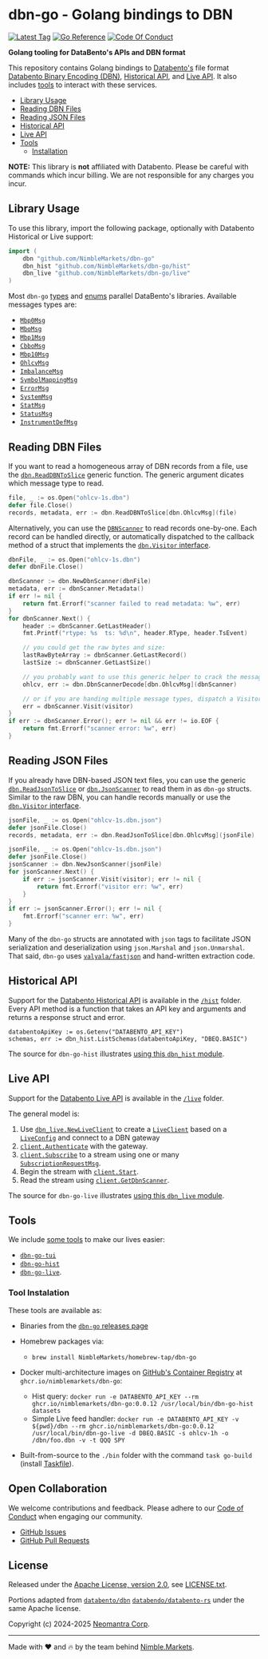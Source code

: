 # dbn-go - Golang bindings to DBN

<p>
    <a href="https://github.com/NimbleMarkets/dbn-go/tags"><img src="https://img.shields.io/github/tag/NimbleMarkets/dbn-go.svg" alt="Latest Tag"></a>
    <a href="https://pkg.go.dev/github.com/NimbleMarkets/dbn-go"><img src="https://pkg.go.dev/badge/github.com/NimbleMarkets/dbn-go.svg" alt="Go Reference"></a>
    <a href="https://github.com/NimbleMarkets/dbn-go/blob/main/CODE_OF_CONDUCT.md"><img src="https://img.shields.io/badge/Contributor%20Covenant-2.1-4baaaa.svg"  alt="Code Of Conduct"></a>
</p>

**Golang tooling for DataBento's APIs and DBN format**

This repository contains Golang bindings to [Databento's](https://databento.com) file format [Databento Binary Encoding (DBN)](https://databento.com/docs/knowledge-base/new-users/dbn-encoding), [Historical API](#historical-api), and [Live API](#live-api).  It also includes [tools](./cmd/README.md) to interact with these services.

 * [Library Usage](#library-usage)
 * [Reading DBN Files](#reading-dbn-files)
 * [Reading JSON Files](#reading-json-files)
 * [Historical API](#historical-api)
 * [Live API](#live-api)
 * [Tools](#tools)
   * [Installation](#tools-installation)

**NOTE:** This library is **not** affiliated with Databento.  Please be careful with commands which incur billing.  We are not responsible for any charges you incur.


## Library Usage

To use this library, import the following package, optionally with Databento Historical or Live support:

```go
import (
    dbn "github.com/NimbleMarkets/dbn-go"
    dbn_hist "github.com/NimbleMarkets/dbn-go/hist"
    dbn_live "github.com/NimbleMarkets/dbn-go/live"
)
```

Most `dbn-go` [types](./structs.go) and [enums](./consts.go) parallel DataBento's libraries.  Available messages types are:

  * [`Mbp0Msg`](https://pkg.go.dev/github.com/NimbleMarkets/dbn-go#Mbp0Msg)
  * [`MboMsg`](https://pkg.go.dev/github.com/NimbleMarkets/dbn-go#MboMsg)
  * [`Mbp1Msg`](https://pkg.go.dev/github.com/NimbleMarkets/dbn-go#Mbp1Msg)
  * [`CbboMsg`](https://pkg.go.dev/github.com/NimbleMarkets/dbn-go#CbboMsg)
  * [`Mbp10Msg`](https://pkg.go.dev/github.com/NimbleMarkets/dbn-go#Mbp10Msg)
  * [`OhlcvMsg`](https://pkg.go.dev/github.com/NimbleMarkets/dbn-go#OhlcvMsg)
  * [`ImbalanceMsg`](https://pkg.go.dev/github.com/NimbleMarkets/dbn-go#ImbalanceMsg)
  * [`SymbolMappingMsg`](https://pkg.go.dev/github.com/NimbleMarkets/dbn-go#SymbolMappingMsg)
  * [`ErrorMsg`](https://pkg.go.dev/github.com/NimbleMarkets/dbn-go#ErrorMsg)
  * [`SystemMsg`](https://pkg.go.dev/github.com/NimbleMarkets/dbn-go#SystemMsg)
  * [`StatMsg`](https://pkg.go.dev/github.com/NimbleMarkets/dbn-go#StatMsg)
  * [`StatusMsg`](https://pkg.go.dev/github.com/NimbleMarkets/dbn-go#StatusMsg)
  * [`InstrumentDefMsg`](https://pkg.go.dev/github.com/NimbleMarkets/dbn-go#InstrumentDefMsg)


## Reading DBN Files

If you want to read a homogeneous array of DBN records from a file, use the [`dbn.ReadDBNToSlice`](https://pkg.go.dev/github.com/NimbleMarkets/dbn-go#ReadDBNToSlice) generic function. The generic argument dicates which message type to read.

```go
file, _ := os.Open("ohlcv-1s.dbn")
defer file.Close()
records, metadata, err := dbn.ReadDBNToSlice[dbn.OhlcvMsg](file)
```

Alternatively, you can use the [`DBNScanner`](https://pkg.go.dev/github.com/NimbleMarkets/dbn-go#DbnScanner) to read records one-by-one.  Each record can be handled directly, or automatically dispatched to the callback method of a struct that implements the [`dbn.Visitor` interface](https://pkg.go.dev/github.com/NimbleMarkets/dbn-go#Visitor).

```go
dbnFile, _ := os.Open("ohlcv-1s.dbn")
defer dbnFile.Close()

dbnScanner := dbn.NewDbnScanner(dbnFile)
metadata, err := dbnScanner.Metadata()
if err != nil {
	return fmt.Errorf("scanner failed to read metadata: %w", err)
}
for dbnScanner.Next() {
    header := dbnScanner.GetLastHeader()
    fmt.Printf("rtype: %s  ts: %d\n", header.RType, header.TsEvent)

    // you could get the raw bytes and size:
    lastRawByteArray := dbnScanner.GetLastRecord()
    lastSize := dbnScanner.GetLastSize()

    // you probably want to use this generic helper to crack the message:
    ohlcv, err := dbn.DbnScannerDecode[dbn.OhlcvMsg](dbnScanner)

    // or if you are handing multiple message types, dispatch a Visitor:
    err = dbnScanner.Visit(visitor)
}
if err := dbnScanner.Error(); err != nil && err != io.EOF {
    return fmt.Errorf("scanner error: %w", err)
}
```


## Reading JSON Files

If you already have DBN-based JSON text files, you can use the generic [`dbn.ReadJsonToSlice`](https://pkg.go.dev/github.com/NimbleMarkets/dbn-go#ReadJsonToSlice) or [`dbn.JsonScanner`](https://pkg.go.dev/github.com/NimbleMarkets/dbn-go#JsonScanner) to read them in as `dbn-go` structs.  Similar to the raw DBN, you can handle records manually or use the [`dbn.Visitor` interface](https://pkg.go.dev/github.com/NimbleMarkets/dbn-go#Visitor).

```go
jsonFile, _ := os.Open("ohlcv-1s.dbn.json")
defer jsonFile.Close()
records, metadata, err := dbn.ReadJsonToSlice[dbn.OhlcvMsg](jsonFile)
```

```go
jsonFile, _ := os.Open("ohlcv-1s.dbn.json")
defer jsonFile.Close()
jsonScanner := dbn.NewJsonScanner(jsonFile)
for jsonScanner.Next() {
    if err := jsonScanner.Visit(visitor); err != nil {
        return fmt.Errorf("visitor err: %w", err)
    }
}
if err := jsonScanner.Error(); err != nil {
    fmt.Errorf("scanner err: %w", err)
}
```

Many of the `dbn-go` structs are annotated with `json` tags to facilitate JSON serialization and deserialization using `json.Marshal` and `json.Unmarshal`.  That said, `dbn-go` uses [`valyala/fastjson`](https://github.com/valyala/fastjson) and hand-written extraction code.


## Historical API

Support for the [Databento Historical API](https://databento.com/docs/api-reference-historical) is available in the [`/hist`](https://pkg.go.dev/github.com/NimbleMarkets/dbn-go/hist) folder.  Every API method is a function that takes an API key and arguments and returns a response struct and error.

```
databentoApiKey := os.Getenv("DATABENTO_API_KEY")
schemas, err := dbn_hist.ListSchemas(databentoApiKey, "DBEQ.BASIC")
```

The source for `dbn-go-hist` illustrates [using this `dbn_hist` module](https://github.com/NimbleMarkets/dbn-go/blob/main/cmd/dbn-go-hist/main.go#L104).


## Live API

Support for the [Databento Live API](https://databento.com/docs/api-reference-live) is available in the [`/live`](https://pkg.go.dev/github.com/NimbleMarkets/dbn-go/live) folder.

The general model is:

  1. Use [`dbn_live.NewLiveClient`](https://pkg.go.dev/github.com/NimbleMarkets/dbn-go/live#NewLiveClient) to create a [`LiveClient`](https://pkg.go.dev/github.com/NimbleMarkets/dbn-go/live#LiveClient) based on a [`LiveConfig`](https://pkg.go.dev/github.com/NimbleMarkets/dbn-go/live#LiveConfig) and connect to a DBN gateway
  2. [`client.Authenticate`](https://pkg.go.dev/github.com/NimbleMarkets/dbn-go/live#LiveClient.Authenticate) with the gateway.
  3. [`client.Subscribe`](https://pkg.go.dev/github.com/NimbleMarkets/dbn-go/live#LiveClient.Subscribe) to a stream using one or many [`SubscriptionRequestMsg`](https://pkg.go.dev/github.com/NimbleMarkets/dbn-go/live#SubscriptionRequestMsg).
  4. Begin the stream with [`client.Start`](https://pkg.go.dev/github.com/NimbleMarkets/dbn-go/live#LiveClient.Start).
  5. Read the stream using [`client.GetDbnScanner`](https://pkg.go.dev/github.com/NimbleMarkets/dbn-go/live#LiveClient.GetDbnScanner).

The source for `dbn-go-live` illustrates [using this `dbn_live` module](https://github.com/NimbleMarkets/dbn-go/blob/main/cmd/dbn-go-live/main.go#L111).


## Tools

We include [some tools](./cmd/README.md) to make our lives easier:

 * [`dbn-go-tui`](./cmd/README.md#dbn-go-tui)
 * [`dbn-go-hist`](./cmd/README.md#dbn-go-hist)
 * [`dbn-go-live`](./cmd/README.md#dbn-go-live).

### Tool Instalation

These tools are available as:

 * Binaries from the [`dbn-go` releases page](https://github.com/NimbleMarkets/dbn-go/releases)

 * Homebrew packages via:
   * `brew install NimbleMarkets/homebrew-tap/dbn-go`

 * Docker multi-architecture images on [GitHub's Container Registry](https://github.com/NimbleMarkets/dbn-go/pkgs/container/dbn-go) at `ghcr.io/nimblemarkets/dbn-go`: 
   * Hist query: `docker run -e DATABENTO_API_KEY --rm ghcr.io/nimblemarkets/dbn-go:0.0.12 /usr/local/bin/dbn-go-hist datasets` 
   * Simple Live feed handler: `docker run -e DATABENTO_API_KEY -v ${pwd}/dbn --rm ghcr.io/nimblemarkets/dbn-go:0.0.12 /usr/local/bin/dbn-go-live -d DBEQ.BASIC -s ohlcv-1h -o /dbn/foo.dbn -v -t QQQ SPY`

 * Built-from-source to the `./bin` folder with the command `task go-build` (install [Taskfile](https://taskfile.dev)).  


## Open Collaboration

We welcome contributions and feedback.  Please adhere to our [Code of Conduct](./CODE_OF_CONDUCT.md) when engaging our community.

 * [GitHub Issues](https://github.com/NimbleMarkets/dbn-go/issues)
 * [GitHub Pull Requests](https://github.com/NimbleMarkets/dbn-go/pulls)


## License

Released under the [Apache License, version 2.0](https://www.apache.org/licenses/LICENSE-2.0), see [LICENSE.txt](./LICENSE.txt).

Portions adapted from [`databento/dbn`](https://github.com/databento/dbn) [`databendo/databento-rs`](https://github.com/databento/databento-rs) under the same Apache license.

Copyright (c) 2024-2025 [Neomantra Corp](https://www.neomantra.com).   

----
Made with :heart: and :fire: by the team behind [Nimble.Markets](https://nimble.markets).
